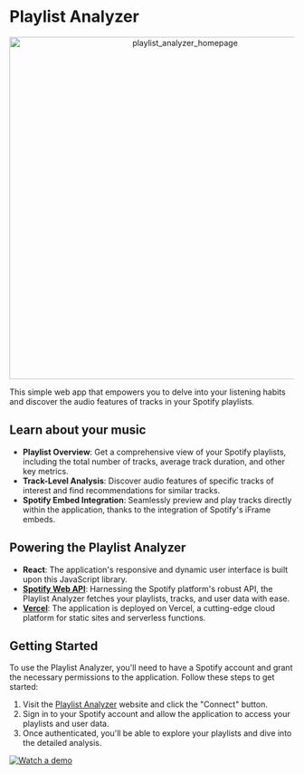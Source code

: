# Playlist Analyzer

<p align="center">
  <img width="605" alt="playlist_analyzer_homepage" src="https://github.com/user-attachments/assets/b1cf127d-5ab8-4e1f-945a-7fbc90ef3bf8">
</p>

This simple web app that empowers you to delve into your listening habits and discover the audio features of tracks in your Spotify playlists.

## Learn about your music

- **Playlist Overview**: Get a comprehensive view of your Spotify playlists, including the total number of tracks, average track duration, and other key metrics.
- **Track-Level Analysis**: Discover audio features of specific tracks of interest and find recommendations for similar tracks.
- **Spotify Embed Integration**: Seamlessly preview and play tracks directly within the application, thanks to the integration of Spotify's iFrame embeds.

## Powering the Playlist Analyzer

- **React**: The application's responsive and dynamic user interface is built upon this JavaScript library.
- **[Spotify Web API](https://developer.spotify.com/documentation/web-api)**: Harnessing the Spotify platform's robust API, the Playlist Analyzer fetches your playlists, tracks, and user data with ease.
- **[Vercel](https://vercel.com/)**: The application is deployed on Vercel, a cutting-edge cloud platform for static sites and serverless functions.

## Getting Started
To use the Playlist Analyzer, you'll need to have a Spotify account and grant the necessary permissions to the application. Follow these steps to get started:

1. Visit the [Playlist Analyzer](https://playlist-analyzer.vercel.app/) website and click the "Connect" button.
2. Sign in to your Spotify account and allow the application to access your playlists and user data.
3. Once authenticated, you'll be able to explore your playlists and dive into the detailed analysis.

[![Watch a demo](https://img.youtube.com/vi/CrufaX6Glsc/maxresdefault.jpg)](https://youtu.be/CrufaX6Glsc)
